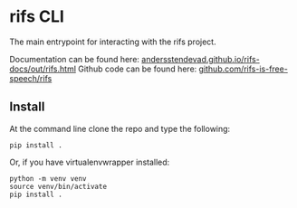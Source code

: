 # rifs CLI
The main entrypoint for interacting with the rifs project. 

Documentation can be found here: [andersstendevad.github.io/rifs-docs/out/rifs.html](https://andersstendevad.github.io/rifs-docs/out/rifs.html)
Github code can be found here: [github.com/rifs-is-free-speech/rifs](https://github.com/rifs-is-free-speech/rifs)

## Install
At the command line clone the repo and type the following:

```
pip install .
```

Or, if you have virtualenvwrapper installed:

```
python -m venv venv
source venv/bin/activate
pip install .
```


